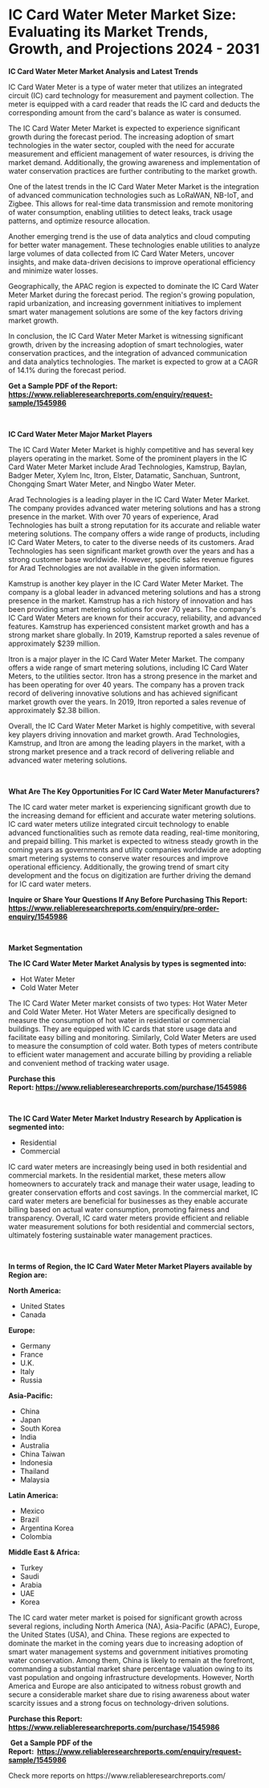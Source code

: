 <p><h1>IC Card Water Meter Market Size: Evaluating its Market Trends, Growth, and Projections 2024 - 2031</h1></p><p><strong>IC Card Water Meter Market Analysis and Latest Trends</strong></p>
<p><p>IC Card Water Meter is a type of water meter that utilizes an integrated circuit (IC) card technology for measurement and payment collection. The meter is equipped with a card reader that reads the IC card and deducts the corresponding amount from the card's balance as water is consumed.</p><p>The IC Card Water Meter Market is expected to experience significant growth during the forecast period. The increasing adoption of smart technologies in the water sector, coupled with the need for accurate measurement and efficient management of water resources, is driving the market demand. Additionally, the growing awareness and implementation of water conservation practices are further contributing to the market growth.</p><p>One of the latest trends in the IC Card Water Meter Market is the integration of advanced communication technologies such as LoRaWAN, NB-IoT, and Zigbee. This allows for real-time data transmission and remote monitoring of water consumption, enabling utilities to detect leaks, track usage patterns, and optimize resource allocation.</p><p>Another emerging trend is the use of data analytics and cloud computing for better water management. These technologies enable utilities to analyze large volumes of data collected from IC Card Water Meters, uncover insights, and make data-driven decisions to improve operational efficiency and minimize water losses.</p><p>Geographically, the APAC region is expected to dominate the IC Card Water Meter Market during the forecast period. The region's growing population, rapid urbanization, and increasing government initiatives to implement smart water management solutions are some of the key factors driving market growth.</p><p>In conclusion, the IC Card Water Meter Market is witnessing significant growth, driven by the increasing adoption of smart technologies, water conservation practices, and the integration of advanced communication and data analytics technologies. The market is expected to grow at a CAGR of 14.1% during the forecast period.</p></p>
<p><strong>Get a Sample PDF of the Report:&nbsp; <a href="https://www.reliableresearchreports.com/enquiry/request-sample/1545986">https://www.reliableresearchreports.com/enquiry/request-sample/1545986</a></strong></p>
<p>&nbsp;</p>
<p><strong>IC Card Water Meter Major Market Players</strong></p>
<p><p>The IC Card Water Meter Market is highly competitive and has several key players operating in the market. Some of the prominent players in the IC Card Water Meter Market include Arad Technologies, Kamstrup, Baylan, Badger Meter, Xylem Inc, Itron, Elster, Datamatic, Sanchuan, Suntront, Chongqing Smart Water Meter, and Ningbo Water Meter.</p><p>Arad Technologies is a leading player in the IC Card Water Meter Market. The company provides advanced water metering solutions and has a strong presence in the market. With over 70 years of experience, Arad Technologies has built a strong reputation for its accurate and reliable water metering solutions. The company offers a wide range of products, including IC Card Water Meters, to cater to the diverse needs of its customers. Arad Technologies has seen significant market growth over the years and has a strong customer base worldwide. However, specific sales revenue figures for Arad Technologies are not available in the given information.</p><p>Kamstrup is another key player in the IC Card Water Meter Market. The company is a global leader in advanced metering solutions and has a strong presence in the market. Kamstrup has a rich history of innovation and has been providing smart metering solutions for over 70 years. The company's IC Card Water Meters are known for their accuracy, reliability, and advanced features. Kamstrup has experienced consistent market growth and has a strong market share globally. In 2019, Kamstrup reported a sales revenue of approximately $239 million.</p><p>Itron is a major player in the IC Card Water Meter Market. The company offers a wide range of smart metering solutions, including IC Card Water Meters, to the utilities sector. Itron has a strong presence in the market and has been operating for over 40 years. The company has a proven track record of delivering innovative solutions and has achieved significant market growth over the years. In 2019, Itron reported a sales revenue of approximately $2.38 billion.</p><p>Overall, the IC Card Water Meter Market is highly competitive, with several key players driving innovation and market growth. Arad Technologies, Kamstrup, and Itron are among the leading players in the market, with a strong market presence and a track record of delivering reliable and advanced water metering solutions.</p></p>
<p>&nbsp;</p>
<p><strong>What Are The Key Opportunities For IC Card Water Meter Manufacturers?</strong></p>
<p><p>The IC card water meter market is experiencing significant growth due to the increasing demand for efficient and accurate water metering solutions. IC card water meters utilize integrated circuit technology to enable advanced functionalities such as remote data reading, real-time monitoring, and prepaid billing. This market is expected to witness steady growth in the coming years as governments and utility companies worldwide are adopting smart metering systems to conserve water resources and improve operational efficiency. Additionally, the growing trend of smart city development and the focus on digitization are further driving the demand for IC card water meters.</p></p>
<p><strong>Inquire or Share Your Questions If Any Before Purchasing This Report: <a href="https://www.reliableresearchreports.com/enquiry/pre-order-enquiry/1545986">https://www.reliableresearchreports.com/enquiry/pre-order-enquiry/1545986</a></strong></p>
<p>&nbsp;</p>
<p><strong>Market Segmentation</strong></p>
<p><strong>The IC Card Water Meter Market Analysis by types is segmented into:</strong></p>
<p><ul><li>Hot Water Meter</li><li>Cold Water Meter</li></ul></p>
<p><p>The IC Card Water Meter market consists of two types: Hot Water Meter and Cold Water Meter. Hot Water Meters are specifically designed to measure the consumption of hot water in residential or commercial buildings. They are equipped with IC cards that store usage data and facilitate easy billing and monitoring. Similarly, Cold Water Meters are used to measure the consumption of cold water. Both types of meters contribute to efficient water management and accurate billing by providing a reliable and convenient method of tracking water usage.</p></p>
<p><strong>Purchase this Report:&nbsp;<a href="https://www.reliableresearchreports.com/purchase/1545986">https://www.reliableresearchreports.com/purchase/1545986</a></strong></p>
<p>&nbsp;</p>
<p><strong>The IC Card Water Meter Market Industry Research by Application is segmented into:</strong></p>
<p><ul><li>Residential</li><li>Commercial</li></ul></p>
<p><p>IC card water meters are increasingly being used in both residential and commercial markets. In the residential market, these meters allow homeowners to accurately track and manage their water usage, leading to greater conservation efforts and cost savings. In the commercial market, IC card water meters are beneficial for businesses as they enable accurate billing based on actual water consumption, promoting fairness and transparency. Overall, IC card water meters provide efficient and reliable water measurement solutions for both residential and commercial sectors, ultimately fostering sustainable water management practices.</p></p>
<p>&nbsp;</p>
<p><strong>In terms of Region, the IC Card Water Meter Market Players available by Region are:</strong></p>
<p>
    <p> <strong> North America: </strong>
        <ul>
            <li>United States</li>
            <li>Canada</li>
        </ul>
        </p> 
    <p> <strong> Europe: </strong>
        <ul>
            <li>Germany</li>
            <li>France</li>
            <li>U.K.</li>
            <li>Italy</li>
            <li>Russia</li>
        </ul>
        </p> 
    <p> <strong> Asia-Pacific: </strong>
        <ul>
            <li>China</li>
            <li>Japan</li>
            <li>South Korea</li>
            <li>India</li>
            <li>Australia</li>
            <li>China Taiwan</li>
            <li>Indonesia</li>
            <li>Thailand</li>
            <li>Malaysia</li>
        </ul>
        </p> 
    <p> <strong> Latin America: </strong>
        <ul>
            <li>Mexico</li>
            <li>Brazil</li>
            <li>Argentina Korea</li>
            <li>Colombia</li>
        </ul>
        </p> 
    <p> <strong> Middle East & Africa: </strong>
        <ul>
            <li>Turkey</li>
            <li>Saudi</li>
            <li>Arabia</li>
            <li>UAE</li>
            <li>Korea</li>
        </ul>
    </p>
    </p>
<p><p>The IC card water meter market is poised for significant growth across several regions, including North America (NA), Asia-Pacific (APAC), Europe, the United States (USA), and China. These regions are expected to dominate the market in the coming years due to increasing adoption of smart water management systems and government initiatives promoting water conservation. Among them, China is likely to remain at the forefront, commanding a substantial market share percentage valuation owing to its vast population and ongoing infrastructure developments. However, North America and Europe are also anticipated to witness robust growth and secure a considerable market share due to rising awareness about water scarcity issues and a strong focus on technology-driven solutions.</p></p>
<p><strong>Purchase this Report: <a href="https://www.reliableresearchreports.com/purchase/1545986">https://www.reliableresearchreports.com/purchase/1545986</a></strong></p>
<p>&nbsp;<strong>Get a Sample PDF of the Report:&nbsp;&nbsp;<a href="https://www.reliableresearchreports.com/enquiry/request-sample/1545986">https://www.reliableresearchreports.com/enquiry/request-sample/1545986</a></strong></p>
<p><strong></strong></p>
<p>Check more reports on https://www.reliableresearchreports.com/</p>